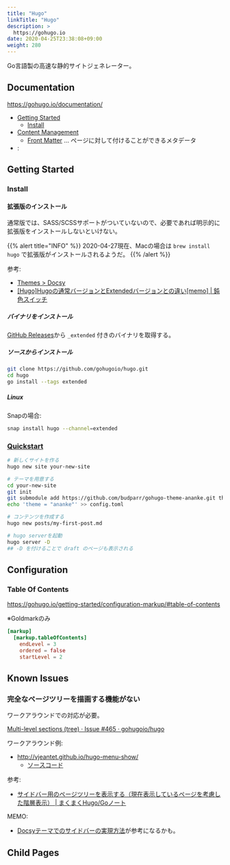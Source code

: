 ```yaml
---
title: "Hugo"
linkTitle: "Hugo"
description: >
  https://gohugo.io
date: 2020-04-25T23:38:08+09:00
weight: 280
---
```


Go言語製の高速な静的サイトジェネレーター。

## Documentation

https://gohugo.io/documentation/

- [Getting Started](https://gohugo.io/getting-started/)
  - [Install](https://gohugo.io/getting-started/installing/)
- [Content Management](https://gohugo.io/content-management/)
  - [Front Matter](https://gohugo.io/content-management/front-matter/) ... ページに対して付けることができるメタデータ
- :

## Getting Started
### Install
#### 拡張版のインストール

通常版では、SASS/SCSSサポートがついていないので、必要であれば明示的に拡張版をインストールしないといけない。

{{% alert title="INFO" %}}
2020-04-27現在、Macの場合は `brew install hugo` で拡張版がインストールされるようだ。
{{% /alert %}}

参考:

- [Themes > Docsy](./themes/docsy/#getting-started)
- [\[Hugo\]Hugoの通常バージョンとExtendedバージョンとの違い\[memo\] | 鈍色スイッチ](https://donsyoku.com/software/hugo-what-is-extended-version.html)

##### バイナリをインストール

[GitHub Releases](https://github.com/gohugoio/hugo/releases)から `_extended` 付きのバイナリを取得する。

##### ソースからインストール

```sh
git clone https://github.com/gohugoio/hugo.git
cd hugo
go install --tags extended
```

##### Linux

Snapの場合:

```sh
snap install hugo --channel=extended
```

### [Quickstart](https://gohugo.io/getting-started/quick-start/)

```sh
# 新しくサイトを作る
hugo new site your-new-site

# テーマを用意する
cd your-new-site
git init
git submodule add https://github.com/budparr/gohugo-theme-ananke.git themes/ananke
echo 'theme = "ananke"' >> config.toml

# コンテンツを作成する
hugo new posts/my-first-post.md

# hugo serverを起動
hugo server -D
## -D を付けることで draft のページも表示される
```

## Configuration

### Table Of Contents

https://gohugo.io/getting-started/configuration-markup/#table-of-contents

※Goldmarkのみ

```toml
[markup]
  [markup.tableOfContents]
    endLevel = 3
    ordered = false
    startLevel = 2
```

## Known Issues

### 完全なページツリーを描画する機能がない

ワークアラウンドでの対応が必要。

[Multi-level sections (tree) · Issue #465 · gohugoio/hugo](https://github.com/gohugoio/hugo/issues/465)

ワークアラウンド例:
- http://vjeantet.github.io/hugo-menu-show/
  - [ソースコード](https://github.com/vjeantet/hugo-menu-show/blob/master/themes/menumenu/layouts/index.html)

参考:

- [サイドバー用のページツリーを表示する（現在表示しているページを考慮した階層表示） | まくまくHugo/Goノート](https://maku77.github.io/hugo/list/sidebar-menu.html)

MEMO:

- [Docsyテーマでのサイドバーの実現方法](https://github.com/google/docsy/blob/master/layouts/partials/sidebar-tree.html)が参考になるかも。

## Child Pages
